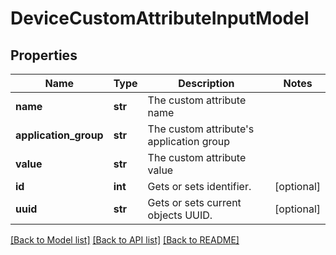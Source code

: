 # DeviceCustomAttributeInputModel

## Properties
Name | Type | Description | Notes
------------ | ------------- | ------------- | -------------
**name** | **str** | The custom attribute name | 
**application_group** | **str** | The custom attribute&#39;s application group | 
**value** | **str** | The custom attribute value | 
**id** | **int** | Gets or sets identifier. | [optional] 
**uuid** | **str** | Gets or sets current objects UUID. | [optional] 

[[Back to Model list]](../README.md#documentation-for-models) [[Back to API list]](../README.md#documentation-for-api-endpoints) [[Back to README]](../README.md)


